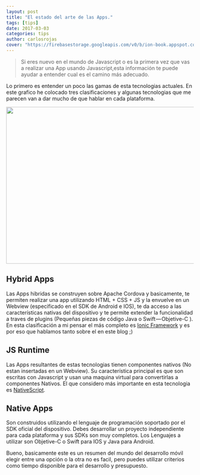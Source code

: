 ```yaml
---
layout: post
title: "El estado del arte de las Apps."
tags: [tips]
date: 2017-03-03
categories: tips
author: carlosrojas
cover: "https://firebasestorage.googleapis.com/v0/b/ion-book.appspot.com/o/posts%2F2017-03-03-estado-de-las-apps-hibridas%2F1-Pq2S2TRqVpSnurkKnhKbZw-squashed.png?alt=media&token=903f513a-3e48-4494-ad88-ca745cb048ab"
---
```

> Si eres nuevo en el mundo de Javascript o es la primera vez que vas a realizar una App usando Javascript,esta información te puede ayudar a entender cual es el camino más adecuado.

Lo primero es entender un poco las gamas de esta tecnologias actuales. En este grafico he colocado tres clasificaciones y algunas tecnologias que me parecen van a dar mucho de que hablar en cada plataforma.

<img width="750" height="422" class="responsive" src="https://firebasestorage.googleapis.com/v0/b/ion-book.appspot.com/o/posts%2F2017-03-03-estado-de-las-apps-hibridas%2F1-Pq2S2TRqVpSnurkKnhKbZw-squashed.png?alt=media&token=903f513a-3e48-4494-ad88-ca745cb048ab">

 

## Hybrid Apps

Las Apps hibridas se construyen sobre Apache Cordova y basicamente, te permiten realizar una app utilizando HTML + CSS + JS y la envuelve en un Webview (especificado en el SDK de Android e IOS), te da acceso a las características nativas del dispositivo y te permite extender la funcionalidad a traves de plugins (Pequeñas piezas de código Java o Swift — Objetive-C ). En esta clasificación a mi pensar el más completo es [Ionic Framework](http://ionicframework.com/) y es por eso que hablamos tanto sobre el en este blog ;)



## JS Runtime

Las Apps resultantes de estas tecnologias tienen componentes nativos (No estan insertadas en un Webview). Su característica principal es que son escritas con Javascript y usan una maquina virtual para convertirlas a componentes Nativos. El que considero más importante en esta tecnologia es [NativeScript](https://www.nativescript.org/).

## Native Apps

Son construidos utilizando el lenguaje de programación soportado por el SDK oficial del dispositivo. Debes desarrollar un proyecto independiente para cada plataforma y sus SDKs son muy completos. Los Lenguajes a utilizar son Objetive-C o Swift para IOS y Java para Android.

Bueno, basicamente este es un resumen del mundo del desarrollo móvil elegir entre una opción o la otra no es facil, pero puedes utilizar criterios como tiempo disponible para el desarrollo y presupuesto.

